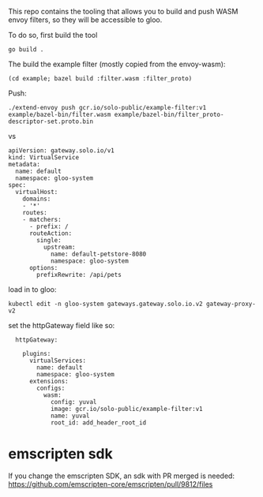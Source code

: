 This repo contains the tooling that allows you to build and push WASM envoy filters,
so they will be accessible to gloo.

To do so, first build the tool
```
go build .
```

The build the example filter (mostly copied from the envoy-wasm):
```
(cd example; bazel build :filter.wasm :filter_proto)
```

Push:
```
./extend-envoy push gcr.io/solo-public/example-filter:v1 example/bazel-bin/filter.wasm example/bazel-bin/filter_proto-descriptor-set.proto.bin
```

vs
```
apiVersion: gateway.solo.io/v1
kind: VirtualService
metadata:
  name: default
  namespace: gloo-system
spec: 
  virtualHost:
    domains:
    - '*'
    routes:
    - matchers:
      - prefix: /
      routeAction:
        single:
          upstream:
            name: default-petstore-8080
            namespace: gloo-system
      options:
        prefixRewrite: /api/pets

```

load in to gloo:
```
kubectl edit -n gloo-system gateways.gateway.solo.io.v2 gateway-proxy-v2
```

set the httpGateway field like so:
```
  httpGateway:

    plugins:
      virtualServices:
        name: default
        namespace: gloo-system
      extensions:
        configs:
          wasm:
            config: yuval
            image: gcr.io/solo-public/example-filter:v1
            name: yuval
            root_id: add_header_root_id
```




# emscripten sdk
If you change the emscripten SDK, an sdk with PR merged is needed:
https://github.com/emscripten-core/emscripten/pull/9812/files